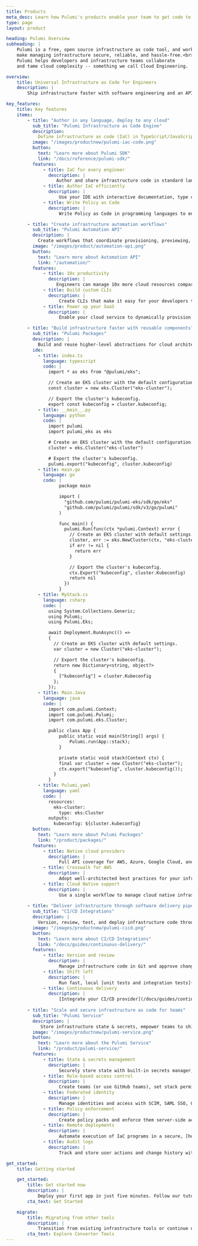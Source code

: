 ```yaml
---
title: Products
meta_desc: Learn how Pulumi's products enable your team to get code to any cloud productively, securely, and reliably, using your favorite languages.
type: page
layout: product

heading: Pulumi Overview
subheading: |
    Pulumi is a free, open source infrastructure as code tool, and works best with the Pulumi Service to
    make managing infrastructure secure, reliable, and hassle-free.<br><br>
    Pulumi helps developers and infrastructure teams collaborate
    and tame cloud complexity -- something we call Cloud Engineering.

overview:
    title: Universal Infrastructure as Code for Engineers
    description: |
        Ship infrastructure faster with software engineering and an API-first approach. Use Pulumi’s open source SDK with your favorite languages and software ecosystems to deploy on any cloud, and scale infrastructure as code across your team securely with enterprise-grade SaaS.

key_features:
    title: Key features
    items:
        - title: "Author in any language, deploy to any cloud"
          sub_title: "Pulumi Infrastructure as Code Engine"
          description: 
            Define infrastructure as code (IaC) in TypeScript/JavaScript, Python, Go, C#, Java, and YAML using your IDE and test frameworks for a fast inner dev loop. Deploy to [100+ providers](/registry/) like AWS, Azure, Google Cloud, and Kubernetes.
          image: "/images/productnew/pulumi-iac-code.png"
          button:
            text: "Learn more about Pulumi SDK"
            link: "/docs/reference/pulumi-sdk/"
          features:
              - title: IaC for every engineer
                description: |
                   Author and share infrastructure code in standard languages that anyone can easily use.
              - title: Author IaC efficiently
                description: |
                    Use your IDE with interactive documentation, type checking, and statement completion.
              - title: Write Policy as Code
                description: |
                    Write Policy as Code in programming languages to enforce best practices with [Crossguard](/crossguard/).

        - title: "Create infrastructure automation workflows"
          sub_title: "Pulumi Automation API"
          description: |
            Create workflows that coordinate provisioning, previewing, refreshing, and destroying cloud resources by using the Pulumi engine as a library in your application code.
          image: "/images/product/automation-api.png"
          button:
            text: "Learn more about Automation API"
            link: "/automation/"
          features:
              - title: 10x productivity
                description: |
                   Engineers can manage 10x more cloud resources compared to traditional CLI tools.
              - title: Build custom CLIs
                description: |
                    Create CLIs that make it easy for your developers to provision prebuilt architectures.
              - title: Power up your SaaS
                description: |
                    Enable your cloud service to dynamically provision and manage cloud resources at scale.

        - title: "Build infrastructure faster with reusable components"
          sub_title: "Pulumi Packages"
          description: |
            Build and reuse higher-level abstractions for cloud architectures with multi-language Pulumi Packages. Distribute the packages through repositories or package managers so your team members can reuse them.
          ide:
            - title: index.ts
              language: typescript
              code: |
                import * as eks from "@pulumi/eks";

                // Create an EKS cluster with the default configuration.
                const cluster = new eks.Cluster("eks-cluster");

                // Export the cluster's kubeconfig.
                export const kubeconfig = cluster.kubeconfig;
            - title: __main__.py
              language: python
              code: |
                import pulumi
                import pulumi_eks as eks

                # Create an EKS cluster with the default configuration.
                cluster = eks.Cluster("eks-cluster")

                # Export the cluster's kubeconfig.
                pulumi.export("kubeconfig", cluster.kubeconfig)
            - title: main.go
              language: go
              code: |
                    package main

                    import (
                      "github.com/pulumi/pulumi-eks/sdk/go/eks"
                      "github.com/pulumi/pulumi/sdk/v3/go/pulumi"
                    )

                    func main() {
                      pulumi.Run(func(ctx *pulumi.Context) error {
                        // Create an EKS cluster with default settings.
                        cluster, err := eks.NewCluster(ctx, "eks-cluster", nil)
                        if err != nil {
                          return err
                        }

                        // Export the cluster's kubeconfig.
                        ctx.Export("kubeconfig", cluster.Kubeconfig)
                        return nil
                      })
                    }
            - title: MyStack.cs
              language: csharp
              code: |
                using System.Collections.Generic;
                using Pulumi;
                using Pulumi.Eks;

                await Deployment.RunAsync(() =>
                {
                  // Create an EKS cluster with default settings.
                  var cluster = new Cluster("eks-cluster");

                  // Export the cluster's kubeconfig.
                  return new Dictionary<string, object?>
                  {
                    ["kubeconfig"] = cluster.Kubeconfig
                  };
                });
            - title: Main.Java
              language: java
              code: |
                import com.pulumi.Context;
                import com.pulumi.Pulumi;
                import com.pulumi.eks.Cluster;

                public class App {
                    public static void main(String[] args) {
                        Pulumi.run(App::stack);
                    }

                    private static void stack(Context ctx) {
                    final var cluster = new Cluster("eks-cluster");
                    ctx.export("kubeconfig", cluster.kubeconfig());
                  }
                }
            - title: Pulumi.yaml
              language: yaml
              code: |
                resources:
                  eks-cluster:
                    type: eks:Cluster
                outputs:
                  kubeconfig: ${cluster.kubeconfig}
          button:
            text: "Learn more about Pulumi Packages"
            link: "/product/packages/"
          features:
              - title: Native cloud providers
                description: |
                    Full API coverage for AWS, Azure, Google Cloud, and Kubernetes with same-day updates.
              - title: Crosswalk for AWS
                description: |
                    Adopt well-architected best practices for your infrastructure easily with the [Crosswalk library](/docs/guides/crosswalk/aws/).
              - title: Cloud Native support
                description: |
                    Use a single workflow to manage cloud native infrastructure and [Kubernetes](/kubernetes/).
        
        - title: "Deliver infrastructure through software delivery pipelines"
          sub_title: "CI/CD Integrations"
          description: |
            Version, review, test, and deploy infrastructure code through the same tools and processes used for your application code.
          image: "/images/productnew/pulumi-cicd.png"
          button:
            text: "Learn more about CI/CD Integrations"
            link: "/docs/guides/continuous-delivery/"
          features:
              - title: Version and review
                description: |
                    Manage infrastructure code in Git and approve changes through pull requests.
              - title: Shift left
                description: |
                    Run fast, local [unit tests and integration tests](/docs/guides/testing/) against ephemeral infrastructure.
              - title: Continuous delivery
                description: |
                    [Integrate your CI/CD provider](/docs/guides/continuous-delivery/) with Pulumi or use GitOps to manage Kubernetes clusters.
        
        - title: "Scale and secure infrastructure as code for teams"
          sub_title: "Pulumi Service"
          description: |
             Store infrastructure state & secrets, empower teams to ship infrastructure collaboratively, and manage security and governance using the Pulumi Service. The fastest and easiest way to use Pulumi at scale. 
          image: "/images/productnew/pulumi-service.png"
          button:
            text: "Learn more about the Pulumi Service"
            link: "/product/pulumi-service/"
          features:
              - title: State & secrets management
                description: |
                    Securely store state with built-in secrets manager, or bring your own KMS.
              - title: Role-based access control
                description: |
                    Create teams (or use GitHub teams), set stack permissions, and manage access tokens.
              - title: Federated identity
                description: |
                    Manage identities and access with SCIM, SAML SSO, GitHub, GitLab, or Atlassian.
              - title: Policy enforcement
                description: |
                    Create policy packs and enforce them server-side across your team’s deployments.
              - title: Remote deployments
                description: |
                    Automate execution of IaC programs in a secure, [hosted environment](/product/pulumi-deployments/) and from GitHub.
              - title: Audit logs
                description: |
                    Track and store user actions and change history with option to export logs.

get_started:
    title: Getting started

    get_started:
        title: Get started now
        description: |
            Deploy your first app in just five minutes. Follow our tutorials for AWS, Azure, GCP, Kubernetes, and more.
        cta_text: Get Started

    migrate:
        title: Migrating from other tools
        description: |
            Transition from existing infrastructure tools or continue using both. Pulumi has converter tools for Terraform, AWS CloudFormation, Azure Resource Manager, and Kubernetes. 
        cta_text: Explore Converter Tools
---
```

